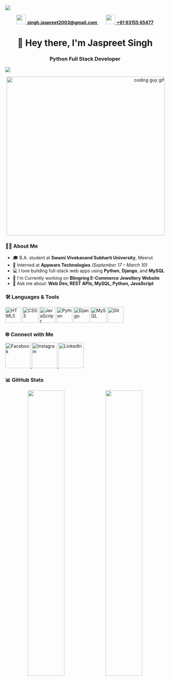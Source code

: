 <!-- Profile Banner -->
<p align="left">
  <img src="https://capsule-render.vercel.app/api?type=waving&height=200&text=Hi%20,%20I'm%20Jaspreet%20Singh&fontAlign=center&fontColor=ffffff&colorGradient=purple" />
</p>

<!-- Contact Info below the banner -->
<p align="center">
  <a href="mailto:singh.jaspreet2003@gmail.com">
    <img src="https://img.icons8.com/fluency/48/gmail-new.png" width="30px" /> 
    <strong>singh.jaspreet2003@gmail.com</strong>
  </a>
  &nbsp; &nbsp; &nbsp;
  <a href="tel:+919315565477">
    <img src="https://img.icons8.com/fluency/48/phone.png" width="30px" />
    <strong>+91 93155 65477</strong>
  </a>
</p>

<h1 align="center">👋 Hey there, I'm Jaspreet Singh</h1>
<h3 align="center">Python Full Stack Developer</h3>
<p align="left">
  <img src="https://komarev.com/ghpvc/?username=jassi-coder&label=Profile%20views&color=blue&style=flat" />
</p>


<p align="right">
  <img src="https://cdn.dribbble.com/users/1162077/screenshots/3848914/programmer.gif" width="500" alt="coding guy gif" />
</p>



### 👨‍🎓 About Me

- 🎓 B.A. student at **Swami Vivekanand Subharti University**, Meerut  
- 💼 Interned at **Appwars Technologies** *(September 17 – March 10)*  
- 💻 I love building full-stack web apps using **Python**, **Django**, and **MySQL**
- 🌱 I'm Currently working on **Blingring E-Commerce Jewellery Website**
- 💬 Ask me about: **Web Dev, REST APIs, MySQL, Python, JavaScript**


### 🛠️ Languages & Tools
<p align="left">
  <img src="https://cdn.jsdelivr.net/gh/devicons/devicon/icons/html5/html5-original.svg" height="50" alt="HTML5" />
  <img src="https://cdn.jsdelivr.net/gh/devicons/devicon/icons/css3/css3-original.svg" height="50" alt="CSS3" />
  <img src="https://cdn.jsdelivr.net/gh/devicons/devicon/icons/javascript/javascript-original.svg" height="50" alt="JavaScript" />
  <img src="https://cdn.jsdelivr.net/gh/devicons/devicon/icons/python/python-original.svg" height="50" alt="Python" />
  <img src="https://cdn.jsdelivr.net/gh/devicons/devicon/icons/django/django-plain.svg" height="50" alt="Django" />
  <img src="https://cdn.jsdelivr.net/gh/devicons/devicon/icons/mysql/mysql-original.svg" height="50" alt="MySQL" />
  <img src="https://cdn.jsdelivr.net/gh/devicons/devicon/icons/git/git-original.svg" height="50" alt="Git" />
</p>


### 🌐 Connect with Me
<p align="left">
  <a href="https://www.facebook.com/your-username" target="_self">
    <img src="https://img.icons8.com/fluency/64/facebook-new.png" alt="Facebook" width="80" height="80"/>
  </a>
  <a href="https://www.instagram.com/your-username" target="_self">
    <img src="https://img.icons8.com/fluency/64/instagram-new.png" alt="Instagram" width="80" height="80"/>
  </a>
  <a href="https://www.linkedin.com/in/jaspreetsingh2003" target="_self">
    <img src="https://img.icons8.com/fluency/64/linkedin.png" alt="LinkedIn" width="80" height="80"/>
  </a>
</p>







### 📊 GitHub Stats

<p align="center">
  <img width="48%" src="https://github-readme-stats.vercel.app/api?username=jassi-coder&show_icons=true&theme=radical" />
  <img width="48%" src="https://github-readme-stats.vercel.app/api/top-langs/?username=jassi-coder&layout=compact&theme=radical" />
</p>




